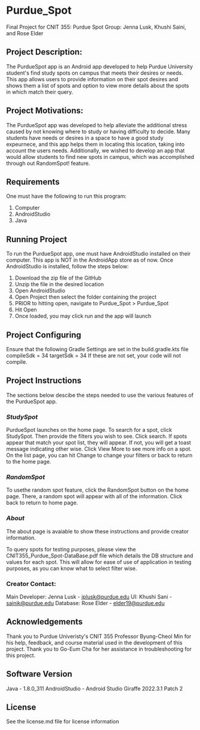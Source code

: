 # Purdue_Spot
Final Project for CNIT 355: Purdue Spot
Group: Jenna Lusk, Khushi Saini, and Rose Elder

## Project Description:
The PurdueSpot app is an Android app developed to help Purdue University student's find study spots on campus that meets their desires or needs. This app allows users to provide information on their spot desires and shows them a list of spots and option to view more details about the spots in which match their query.

## Project Motivations:
The PurdueSpot app was developed to help alleviate the additional stress caused by not knowing where to study or having difficulty to decide. Many students have needs or desires in a space to have a good study expeurnece, and this app helps them in locating this location, taking into account the users needs. Additionally, we wished to develop an app that would allow students to find new spots in campus, which was accomplished through out RandomSpot! feature. 

## Requirements
One must have the following to run this program:
1. Computer
2. AndroidStudio
3. Java

## Running Project
To run the PurdueSpot app, one must have AndroidStudio installed on their computer. This app is NOT in the AndroidApp store as of now. Once AndroidStudio is installed, follow the steps below:
1. Download the zip file of the GitHub
2. Unzip the file in the desired location
3. Open AndroidStudio
4. Open Project then select the folder containing the project
5. PRIOR to hitting open, navigate to Purdue_Spot > Purdue_Spot
6. Hit Open
7. Once loaded, you may click run and the app will launch

## Project Configuring
Ensure that the following Gradle Settings are set in the build.gradle.kts file
compileSdk = 34
targetSdk = 34
If these are not set, your code will not compile. 

## Project Instructions
The sections below descibe the steps needed to use the various features of the PurdueSpot app.

### ***StudySpot***
PurdueSpot launches on the home page. To search for a spot, click StudySpot. Then provide the filters you wish to see. Click search. If spots appear that match your spot list, they will appear. If not, you will get a toast message indicating other wise. Click View More to see more info on a spot. On the list page, you can hit Change to change your filters or back to return to the home page.

### ***RandomSpot***
To usethe random spot feature, click the RandomSpot button on the home page. There, a random spot will appear with all of the information. Click back to return to home page. 

### ***About***
The about page is avaiable to show these instructions and provide creator information. 

To query spots for testing purposes, please view the CNIT355_Purdue_Spot-DataBase.pdf file which details the DB structure and values for each spot. This will allow for ease of use of application in testing purposes, as you can know what to select filter wise.

### Creator Contact:
Main Developer: Jenna Lusk - jplusk@purdue.edu
UI: Khushi Sani - sainik@purdue.edu
Database: Rose Elder - elder19@purdue.edu

## Acknowledgements
Thank you to Purdue Univeristy's CNIT 355 Professor Byung-Cheol Min for his help, feedback, and course material used in the development of this project. Thank you to Go-Eum Cha for her assistance in troubleshooting for this project. 

## Software Version
Java - 1.8.0_311
AndroidStudio - Android Studio Giraffe 2022.3.1 Patch 2

## License 
See the license.md file for license information
